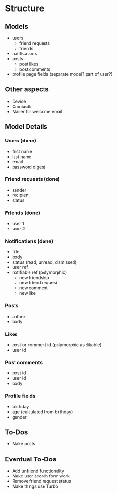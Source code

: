 # Structure

## Models
- users
  - friend requests
  - friends
- notifications
- posts
  - post likes
  - post comments
- profile page fields (separate model? part of user?)

## Other aspects
- Devise
- Omniauth
- Mailer for welcome email

## Model Details

### Users (done)
- first name
- last name
- email
- password digest

### Friend requests (done)
- sender
- recipient
- status

### Friends (done)
- user 1
- user 2

### Notifications (done)
- title
- body
- status (read, unread, dismissed)
- user ref
- notifiable ref (polymorphic)
  - new friendship
  - new friend request
  - new comment
  - new like

### Posts
- author
- body

### Likes
- post or comment id (polymorphic as :likable)
- user id

### Post comments
- post id
- user id
- body

### Profile fields
- birthday
- age (calculated from birthday)
- gender

## To-Dos
- Make posts

## Eventual To-Dos
- Add unfriend functionality
- Make user search form work
- Remove friend request status
- Make things use Turbo